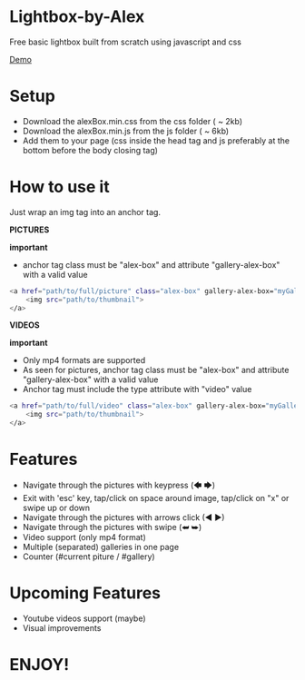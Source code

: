 # Lightbox-by-Alex
Free basic lightbox built from scratch using javascript and css

[Demo](https://alezen9.github.io/Lightbox-by-Alex/)


# Setup
- Download the alexBox.min.css from the css folder ( ~ 2kb)
- Download the alexBox.min.js from the js folder ( ~ 6kb)
- Add them to your page (css inside the head tag and js preferably at the bottom before the body closing tag)

# How to use it
Just wrap an img tag into an anchor tag.


**PICTURES**

**important**
- anchor tag class must be "alex-box" and attribute "gallery-alex-box" with a valid value

```sh
<a href="path/to/full/picture" class="alex-box" gallery-alex-box="myGallery">
    <img src="path/to/thumbnail">
</a>
```

**VIDEOS**

**important**
- Only mp4 formats are supported
- As seen for pictures, anchor tag class must be "alex-box" and attribute "gallery-alex-box" with a valid value
- Anchor tag must include the type attribute with "video" value

```sh
<a href="path/to/full/video" class="alex-box" gallery-alex-box="myGallery2" type="video">
    <img src="path/to/thumbnail">
</a>
```
# Features
- Navigate through the pictures with keypress (🡄 🡆)
- Exit with 'esc' key, tap/click on space around image, tap/click on "x" or swipe up or down
- Navigate through the pictures with arrows click (◄  ►)
- Navigate through the pictures with swipe (⮨ ⮩)
- Video support (only mp4 format)
- Multiple (separated) galleries in one page
- Counter (#current piture / #gallery)

# Upcoming Features
- Youtube videos support (maybe)
- Visual improvements


# ENJOY!
